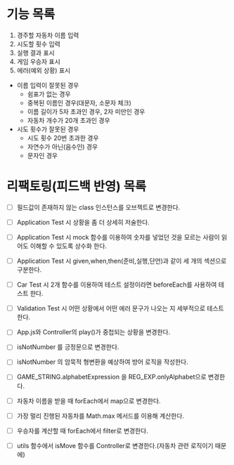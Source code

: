 # 기능 목록

1. 경주할 자동차 이름 입력
2. 시도할 횟수 입력
3. 실행 결과 표시
4. 게임 우승자 표시
5. 에러(예외 상황) 표시

- 이름 입력이 잘못된 경우
  - 쉼표가 없는 경우
  - 중복된 이름인 경우(대문자, 소문자 체크)
  - 이름 길이가 5자 초과인 경우, 2자 미만인 경우
  - 자동차 개수가 20개 초과인 경우
- 시도 횟수가 잘못된 경우
  - 시도 횟수 20번 초과한 경우
  - 자연수가 아닌(음수인) 경우
  - 문자인 경우


# 리팩토링(피드백 반영) 목록

- [ ] 필드값이 존재하지 않는 class 인스턴스를 오브젝트로 변경한다.
- [ ] Application Test 시 상황을 좀 더 상세히 저술한다.
- [ ] Application Test 시 mock 함수를 이용하여 숫자를 넣었던 것을 모르는 사람이 읽어도 이해할 수 있도록 상수화 한다.
- [ ] Application Test 시 given,when,then(준비,실행,단언)과 같이 세 개의 섹션으로 구분한다.
- [ ] Car Test 시 2개 함수를 이용하여 테스트 설정이라면 beforeEach를 사용하여 테스트 한다.
- [ ] Validation Test 시 어떤 상황에서 어떤 에러 문구가 나오는 지 세부적으로 테스트 한다.
- [ ] App.js와 Controller의 play()가 중첩되는 상황을 변경한다.
- [ ] isNotNumber 를 긍정문으로 변경한다.
- [ ] isNotNumber 의 암묵적 형변환을 예상하여 방어 로직을 작성한다.
- [ ] GAME_STRING.alphabetExpression 을 REG_EXP.onlyAlphabet으로 변경한다.
- [ ] 자동차 이름을 받을 때 forEach에서 map으로 변경한다.
- [ ] 가장 멀리 진행된 자동차를 Math.max 메서드를 이용해 계산한다.
- [ ] 우승자를 계산할 때 forEach에서 filter로 변경한다.
- [ ] utils 함수에서 isMove 함수를 Controller로 변경한다.(자동차 관련 로직이기 때문에) 

